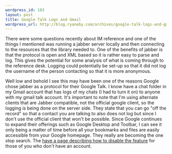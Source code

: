 ```yaml
--- 
wordpress_id: 183
layout: post
title: Google Talk Logs and Gmail
wordpress_url: http://blog.ryaneby.com/archives/google-talk-logs-and-gmail/
---
```

There were some questions recently about IM reference and one of the things I mentioned was running a jabber server locally and then connecting to the resources that the library needed to. One of the benefits of jabber is that the protocol is open and XML based so it is rather easy to parse and log. This gives the potential for some analysis of what is coming through to the reference desk. Logging could potentially be set-up so that it did not log the username of the person contacting so that it is more anonymous.

Well low and behold I see this may have been one of the reasons Google chose jabber as a protocol for their Google Talk. I know have a chat folder in my Gmail account that has logs of my chats (I had to turn it on) to anyone with my gmail talk account. It's important to note that I'm using alternate clients that are Jabber compatible, not the official google client, so the logging is being done on the server side. They state that you can go "off the record" so that a contact you are talking to also does not log but since I don't use the official client that won't be possible. Since Google continues to expand their offerings such as Google Desktop and Toolbar, I can see it only being a matter of time before all your bookmarks and files are easily accessible from your Google homepage. They really are becoming the one stop search. The <a href="http://mail.google.com/support/bin/answer.py?ctx=%67mail&hl=en&answer=29290">have a page describing how to disable the feature</a> for those of you who don't have an account.
